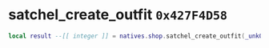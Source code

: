 # satchel_create_outfit `0x427F4D58`

```lua
local result --[[ integer ]] = natives.shop.satchel_create_outfit(_unk0 --[[ integer ]], _unk1 --[[ integer ]], _unk2 --[[ integer ]])
```